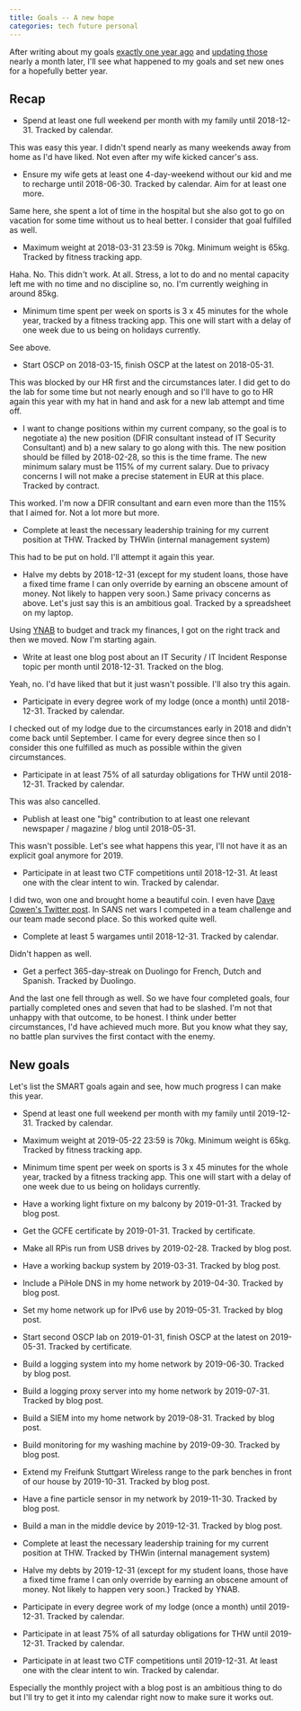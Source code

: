 ```yaml
---
title: Goals -- A new hope
categories: tech future personal
---
```


After writing about my goals [exactly one year
ago](https://dmaendlen.github.io/tech/future/personal/2018/01/01/goals.html) and
[updating
those](https://dmaendlen.github.io/tech/future/personal/2018/01/29/goals-update.html)
nearly a month later, I'll see what happened to my goals and set new ones for a
hopefully better year.

## Recap

 * Spend at least one full weekend per month with my family until 2018-12-31.
Tracked by calendar.

This was easy this year. I didn't spend nearly as many weekends away from home
as I'd have liked. Not even after my wife kicked cancer's ass.

 * Ensure my wife gets at least one 4-day-weekend without our kid and me to
recharge until 2018-06-30. Tracked by calendar. Aim for at least one more.

Same here, she spent a lot of time in the hospital but she also got to go on
vacation for some time without us to heal better. I consider that goal fulfilled
as well.

 * Maximum weight at 2018-03-31 23:59 is 70kg. Minimum weight is 65kg. Tracked by
fitness tracking app.

Haha. No. This didn't work. At all. Stress, a lot to do and no mental capacity
left me with no time and no discipline so, no. I'm currently weighing in around
85kg.

 * Minimum time spent per week on sports is 3 x 45 minutes for the whole year,
tracked by a fitness tracking app. This one will start with a delay of one week
due to us being on holidays currently.

See above.

 * Start OSCP on 2018-03-15, finish OSCP at the latest on 2018-05-31.

This was blocked by our HR first and the circumstances later. I did get to do
the lab for some time but not nearly enough and so I'll have to go to HR again
this year with my hat in hand and ask for a new lab attempt and time off.

 * I want to change positions within my current company, so the goal is to
negotiate a) the new position (DFIR consultant instead of IT Security
Consultant) and b) a new salary to go along with this. The new position should
be filled by 2018-02-28, so this is the time frame. The new minimum salary must
be 115% of my current salary. Due to privacy concerns I will not make a precise
statement in EUR at this place. Tracked by contract.

This worked. I'm now a DFIR consultant and earn even more than the 115% that I
aimed for. Not a lot more but more.

 * Complete at least the necessary leadership training for my current position at
THW. Tracked by THWin (internal management system)

This had to be put on hold. I'll attempt it again this year.

 * Halve my debts by 2018-12-31 (except for my student loans, those have a fixed
time frame I can only override by earning an obscene amount of money. Not likely
to happen very soon.) Same privacy concerns as above. Let's just say this is an
ambitious goal. Tracked by a spreadsheet on my laptop.

Using [YNAB](https://ynab.com) to budget and track my finances, I got on the
right track and then we moved. Now I'm starting again.

 * Write at least one blog post about an IT Security / IT Incident Response topic
per month until 2018-12-31. Tracked on the blog.

Yeah, no. I'd have liked that but it just wasn't possible. I'll also try this again.

 * Participate in every degree work of my lodge (once a month) until 2018-12-31.
Tracked by calendar.

I checked out of my lodge due to the circumstances early in 2018 and didn't come
back until September. I came for every degree since then so I consider this one
fulfilled as much as possible within the given circumstances.

 * Participate in at least 75% of all saturday obligations for THW until
2018-12-31. Tracked by calendar.

This was also cancelled.

 * Publish at least one "big" contribution to at least one relevant newspaper /
magazine / blog until 2018-05-31.

This wasn't possible. Let's see what happens this year, I'll not have it as an
explicit goal anymore for 2019.

 * Participate in at least two CTF competitions until 2018-12-31. At least one
with the clear intent to win. Tracked by calendar.

I did two, won one and brought home a beautiful coin. I even have [Dave Cowen's
Twitter post](https://twitter.com/HECFBlog/status/1043484205051723776). In SANS
net wars I competed in a team challenge and our team made second place. So this
worked quite well.

 * Complete at least 5 wargames until 2018-12-31. Tracked by calendar.

Didn't happen as well.

 * Get a perfect 365-day-streak on Duolingo for French, Dutch and Spanish.
Tracked by Duolingo.

And the last one fell through as well. So we have four completed goals, four
partially completed ones and seven that had to be slashed. I'm not that unhappy
with that outcome, to be honest. I think under better circumstances, I'd have
achieved much more. But you know what they say, no battle plan survives the
first contact with the enemy.

## New goals

Let's list the SMART goals again and see, how much progress I can make this year.

 * Spend at least one full weekend per month with my family until 2019-12-31.
Tracked by calendar.

 * Maximum weight at 2019-05-22 23:59 is 70kg. Minimum weight is 65kg. Tracked by
fitness tracking app.

 * Minimum time spent per week on sports is 3 x 45 minutes for the whole year,
tracked by a fitness tracking app. This one will start with a delay of one week
due to us being on holidays currently.

 * Have a working light fixture on my balcony by 2019-01-31. Tracked by blog post.

 * Get the GCFE certificate by 2019-01-31. Tracked by certificate.

 * Make all RPis run from USB drives by 2019-02-28. Tracked by blog post.

 * Have a working backup system by 2019-03-31. Tracked by blog post.

 * Include a PiHole DNS in my home network by 2019-04-30. Tracked by blog post.

 * Set my home network up for IPv6 use by 2019-05-31. Tracked by blog post.

 * Start second OSCP lab on 2019-01-31, finish OSCP at the latest on 2019-05-31. Tracked by certificate.

 * Build a logging system into my home network by 2019-06-30. Tracked by blog post.

 * Build a logging proxy server into my home network by 2019-07-31. Tracked by
blog post.

 * Build a SIEM into my home network by 2019-08-31. Tracked by blog post.

 * Build monitoring for my washing machine by 2019-09-30. Tracked by blog post.

 * Extend my Freifunk Stuttgart Wireless range to the park benches in front of
our house by 2019-10-31. Tracked by blog post.

 * Have a fine particle sensor in my network by 2019-11-30. Tracked by blog post.

 * Build a man in the middle device by 2019-12-31. Tracked by blog post.

 * Complete at least the necessary leadership training for my current position at
THW. Tracked by THWin (internal management system)

 * Halve my debts by 2019-12-31 (except for my student loans, those have a fixed
time frame I can only override by earning an obscene amount of money. Not likely
to happen very soon.) Tracked by YNAB.

 * Participate in every degree work of my lodge (once a month) until 2019-12-31.
Tracked by calendar.

 * Participate in at least 75% of all saturday obligations for THW until
2019-12-31. Tracked by calendar.

 * Participate in at least two CTF competitions until 2019-12-31. At least one
with the clear intent to win. Tracked by calendar.

Especially the monthly project with a blog post is an ambitious thing to do but
I'll try to get it into my calendar right now to make sure it works out.
